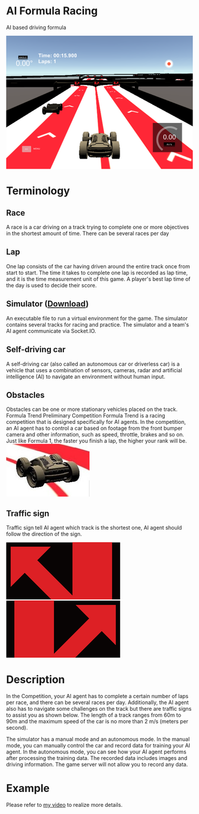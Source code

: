 # AI Formula Racing
AI based driving formula

![Simulator](https://raw.githubusercontent.com/YingshuLu/AI-Formula-Racing/master/sample/race.png)

# Terminology


## Race
A race is a car driving on a track trying to complete one or more objectives in the shortest amount of time.
There can be several races per day

## Lap
One lap consists of the car having driven around the entire track once from start to start.
The time it takes to complete one lap is recorded as lap time, and it is the time measurement unit of this game.
A player's best lap time of the day is used to decide their score.

## Simulator ([Download](https://drive.google.com/file/d/15HoSwbtZnr35t4MGaDBXbpkm4gNy6QhS/view?usp=sharing))
An executable file to run a virtual environment for the game.
The simulator contains several tracks for racing and practice.
The simulator and a team's AI agent communicate via Socket.IO.

## Self-driving car
A self-driving car (also called an autonomous car or driverless car) is a vehicle that uses a combination of sensors, cameras, radar and artificial intelligence (AI) to navigate an environment without human input.

## Obstacles
Obstacles can be one or more stationary vehicles placed on the track.
Formula Trend Preliminary Competition
Formula Trend is a racing competition that is designed specifically for AI agents. In the competition, an AI agent has to control a car based on footage from the front bumper camera and other information, such as speed, throttle, brakes and so on. Just like Formula 1, the faster you finish a lap, the higher your rank will be.
![OBSTACLE](https://raw.githubusercontent.com/YingshuLu/AI-Formula-Racing/master/sample/Obstable.jpg)

## Traffic sign
Traffic sign tell AI agent which track is the shortest one, AI agent should follow the direction of the sign.

![Left fork](https://raw.githubusercontent.com/YingshuLu/AI-Formula-Racing/master/sample/sign-08.png)
![Right Fork](https://raw.githubusercontent.com/YingshuLu/AI-Formula-Racing/master/sample/sign-07.png)

# Description
In the Competition, your AI agent has to complete a certain number of laps per race, and there can be several races per day. Additionally, the AI agent also has to navigate some challenges on the track but there are traffic signs to assist you as shown below. The length of a track ranges from 60m to 90m and the maximum speed of the car is no more than 2 m/s (meters per second).

The simulator has a manual mode and an autonomous mode. In the manual mode, you can manually control the car and record data for training your AI agent. In the autonomous mode, you can see how your AI agent performs after processing the training data. The recorded data includes images and driving information. The game server will not allow you to record any data.


# Example
Please refer to [my video](https://www.youtube.com/watch?v=bvX_Qhs79-E&t=466s) to realize more details.
